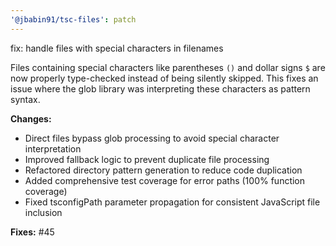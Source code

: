 ```yaml
---
'@jbabin91/tsc-files': patch
---
```


fix: handle files with special characters in filenames

Files containing special characters like parentheses `()` and dollar signs `$` are now properly type-checked instead of being silently skipped. This fixes an issue where the glob library was interpreting these characters as pattern syntax.

**Changes:**

- Direct files bypass glob processing to avoid special character interpretation
- Improved fallback logic to prevent duplicate file processing
- Refactored directory pattern generation to reduce code duplication
- Added comprehensive test coverage for error paths (100% function coverage)
- Fixed tsconfigPath parameter propagation for consistent JavaScript file inclusion

**Fixes:** #45
